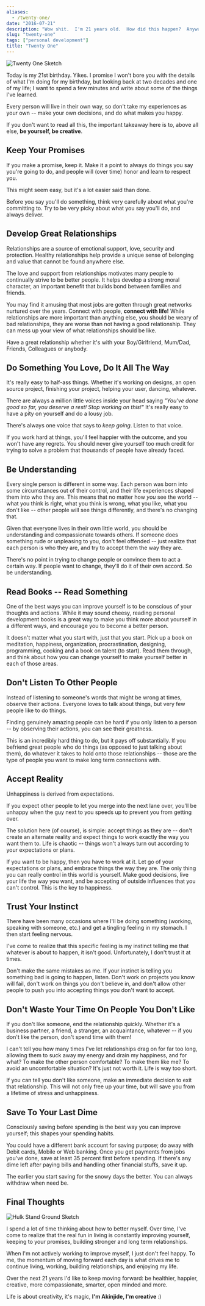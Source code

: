 ```yaml
---
aliases:
  - /twenty-one/
date: "2016-07-21"
description: "Wow shit.  I'm 21 years old.  How did this happen?  Anyway, here are some things I've learned."
slug: "twenty-one"
tags: ["personal development"]
title: "Twenty One"
---
```



![Twenty One Sketch][]


Today is my 21st birthday. Yikes. I promise I won't bore you with the details 
of what I'm doing for my birthday, but looking back at two decades and one 
of my life; I want to spend a few minutes and write about some of the things I've learned.

Every person will live in their own way, so don't take my experiences as your own -- make your own decisions, and do 
what makes you happy.

If you don't want to read all this, the important takeaway here is to, above all else, **be yourself, be creative**.


## Keep Your Promises

If you make a promise, keep it. Make it a point to always do things you say 
you're going to do, and people will (over time) honor and learn to respect you.

This might seem easy, but it's a lot easier said than done.

Before you say you'll do something, think very carefully about what you're 
committing to. Try to be very picky about what you say you'll do, and always deliver.


## Develop Great Relationships

Relationships are a source of emotional support, love, security and protection. Healthy relationships 
help provide a unique sense of belonging and value that cannot be found anywhere else.

The love and support from relationships motivates many people to continually strive to be better 
people. It helps develop a strong moral character, an important benefit that builds 
bond between families and friends.

You may find it amusing that most jobs are gotten through great networks nurtured over the years. 
Connect with people, **connect with life!** While relationships are more important than anything else, you should be weary of bad relationships, they are worse 
than not having a good relationship. They can mess up your view of what relationships should be like.

Have a great relationship whether it's with your Boy/Girlfriend, Mum/Dad, Friends, 
Colleagues or anybody. 


## Do Something You Love, Do It All The Way

It's really easy to half-ass things. Whether it's working on designs, an open source project, 
finishing your project, helping your user, dancing, whatever.

There are always a million little voices inside your head saying *"You've done good so far, you deserve a rest! Stop 
working on this!"* It's really easy to have a pity on yourself and do a lousy job.

There's always one voice that says to *keep going*. Listen to that voice.

If you work hard at things, you'll feel happier with the outcome, and you won't 
have any regrets. You should never give yourself too much credit for trying to solve a problem that thousands of people 
have already faced.


## Be Understanding

Every single person is different in some way. Each person was born into some circumstances 
out of their control, and their life experiences shaped them into who they are. This means that no matter how 
*you* see the world -- what you think is right, what you think is wrong, what you like, what you don't like -- 
other people will see things differently, and there's no changing that.

Given that everyone lives in their own little world, you should be understanding and compassionate towards 
others. If someone does something rude or unpleasing to you, don't feel offended -- just realize 
that each person is who they are, and try to accept them the way they are.

There's no point in trying to change people or convince them to act a certain way. If people want to change, 
they'll do it of their own accord. So be understanding.


## Read Books -- Read Something

One of the best ways you can improve yourself is to be conscious of your thoughts 
and actions. While it may sound cheesy, reading personal development books is a 
great way to make you think more about yourself in a different ways, and encourage you to become a better person.

It doesn't matter what you start with, just that you start. Pick up a book on meditation, happiness, organization, 
procrastination, designing, programming, cooking and a book on talent (to start). 
Read them through, and think about how you can change yourself to make yourself better in 
each of those areas.


## Don't Listen To Other People

Instead of listening to someone's words that might be wrong at times, observe their actions. Everyone loves to talk 
about things, but very few people like to do things.

Finding genuinely amazing people can be hard if you only listen to a person -- by observing their actions, you can see their 
greatness.

This is an incredibly hard thing to do, but it pays off substantially. If you befriend great people who do things (as opposed 
to just talking about them), do whatever it takes to hold onto those relationships -- those are the type of people you want 
to make long term connections with.


## Accept Reality

Unhappiness is derived from expectations.

If you expect other people to let you merge into the next lane over, you'll be unhappy when the guy next to you speeds up 
to prevent you from getting over.

The solution here (of course), is simple: accept things as they are -- don't create an alternate reality and expect things 
to work exactly the way you want them to. Life is chaotic -- things won't always turn out according to your expectations or plans.

If you want to be happy, then you have to work at it. Let go of your expectations or plans, and embrace things the way they are. The 
only thing you can really control in this world is yourself. Make good decisions, live your life the way you want, and be 
accepting of outside influences that you can't control. This is the key to happiness.


## Trust Your Instinct

There have been many occasions where I'll be doing something (working, speaking with someone, etc.) and get a tingling 
feeling in my stomach. I then start feeling nervous.

I've come to realize that this specific feeling is my instinct telling me that whatever is about to happen, it isn't good. 
Unfortunately, I don't trust it at times.

Don't make the same mistakes as me. If your instinct is telling you something bad is going to happen, listen. Don't 
work on projects you know will fail, don't work on things you don't believe in, and don't allow other people to push you into 
accepting things you don't want to accept.


## Don't Waste Your Time On People You Don't Like

If you don't like someone, end the relationship quickly. Whether it's a business partner, a friend, 
a stranger, an acquaintance, whatever -- if you don't like the person, don't spend time with them!

I can't tell you how many times I've let relationships drag on for far too long,
allowing them to suck away my energy and drain my happiness, and for what?  To
make the other person comfortable?  To make them like me?  To avoid an
uncomfortable situation?  It's just not worth it.  Life is way too short.

If you can tell you don't like someone, make an immediate decision to exit that
relationship.  This will not only free up your time, but will save you from a
lifetime of stress and unhappiness.


## Save To Your Last Dime

Consciously saving before spending is the best way you can improve yourself; this 
shapes your spending habits. 

You could have a different bank account for saving purpose; do away with Debit cards, Mobile or Web banking. Once you get payments from jobs you've done, 
save at least 35 percent first before spending. If there's any dime left after paying bills and handling other financial stuffs, save it up. 

The earlier you start saving for the snowy days the better. You can always withdraw when need be.


## Final Thoughts


![Hulk Stand Ground Sketch][]


I spend a lot of time thinking about how to better myself. Over time, I've come to realize that the 
real fun in living is constantly improving yourself, keeping to your promises, building stronger and long term relationships.

When I'm not actively working to improve myself, I just don't feel happy. To me, the momentum of moving forward each day 
is what drives me to continue living, working, building relationships, and enjoying my life.

Over the next 21 years I'd like to keep moving forward: be healthier, happier, creative, more compassionate, smarter, open minded 
and more.

Life is about creativity, it's magic, **I'm Akinjide, I'm creative** :)


  [Twenty One Sketch]: /static/images/2016/twenty-one-sketch.png "Twenty One Sketch"
  [Hulk Stand Ground Sketch]: /static/images/2016/hulk-stand-ground-sketch.jpg "Hulk Stand Ground Sketch"